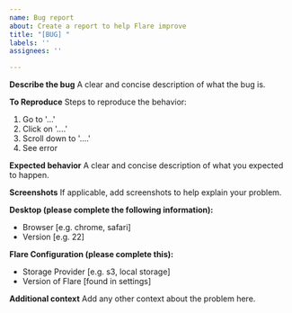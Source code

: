 ```yaml
---
name: Bug report
about: Create a report to help Flare improve
title: "[BUG] "
labels: ''
assignees: ''

---
```


**Describe the bug**
A clear and concise description of what the bug is.

**To Reproduce**
Steps to reproduce the behavior:
1. Go to '...'
2. Click on '....'
3. Scroll down to '....'
4. See error

**Expected behavior**
A clear and concise description of what you expected to happen.

**Screenshots**
If applicable, add screenshots to help explain your problem.

**Desktop (please complete the following information):**
 - Browser [e.g. chrome, safari]
 - Version [e.g. 22]

**Flare Configuration (please complete this):**
- Storage Provider [e.g. s3, local storage]
- Version of Flare [found in settings]

**Additional context**
Add any other context about the problem here.
